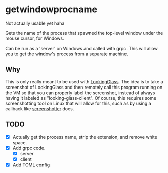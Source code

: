 # getwindowprocname
Not actually usable yet haha

Gets the name of the process that spawned the top-level window under the mouse cursor, for Windows.

Can be run as a 'server' on Windows and called with grpc. This will allow you to get the window's process from a separate machine.

## Why
This is only really meant to be used with [LookingGlass](https://github.com/gnif/LookingGlass). The idea is to take a screenshot of LookingGlass and then remotely call this program running on the VM so that you can properly label the screenshot, instead of always having it labeled as "looking-glass-client". Of course, this requires some screenshotting tool on Linux that will allow for this, such as by using a callback like [screenshotter](https://github.com/awused/screenshotter) does.

## TODO
- [x] Actually get the process name, strip the extension, and remove white space.
- [x] Add grpc code.
  - [x] server
  - [x] client
- [x] Add TOML config